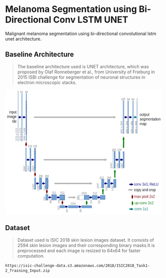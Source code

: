 # Melanoma Segmentation using Bi-Directional Conv LSTM UNET 


Malignant melanoma segmentation using bi-directional convolutional lstm unet architecture. 

## Baseline Architecture 

>The baseline architecture used is UNET architecture, which was proposed by Olaf Ronneberger et al., from University of Frieburg in 2015 ISBI challenge for segmentation of neuronal structures in electron microscopic stacks. 

<p align="center"><img height="400" width="600" src="results/UNET.png"></p>


## Dataset

>Dataset used is ISIC 2018 skin lesion images dataset. It consists of 2594 skin lesion images and their corresponding binary masks.It is preprocessed and each image is resized to 64x64 for faster computation.
```
https://isic-challenge-data.s3.amazonaws.com/2018/ISIC2018_Task1-2_Training_Input.zip
```
